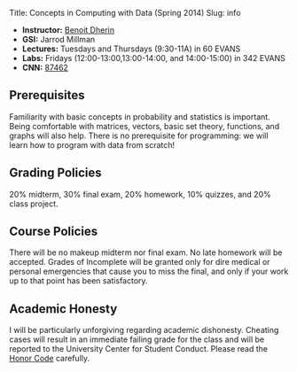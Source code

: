 Title: Concepts in Computing with Data (Spring 2014)
Slug: info

* **Instructor:** [Benoit Dherin](http://www.stat.berkeley.edu/~bdherin/)
* **GSI:** Jarrod Millman
* **Lectures:** Tuesdays and Thursdays (9:30-11A) in 60 EVANS
* **Labs:** Fridays (12:00-13:00,13:00-14:00, and 14:00-15:00) in 342 EVANS
* **CNN:** [87462](http://osoc.berkeley.edu/OSOC/osoc?p_ccn=87462&p_term=SP)

## Prerequisites
Familiarity with basic concepts in probability and statistics is important.
Being comfortable with matrices, vectors, basic set theory, functions, and
graphs will also help. There is no prerequisite for programming: we will learn
how to program with data from scratch!

## Grading Policies
20% midterm, 30% final exam, 20% homework, 10% quizzes, and  20% class project.

## Course Policies
There will be no makeup midterm nor final exam. No late homework will be
accepted. Grades of Incomplete will be granted only for dire medical or
personal emergencies that cause you to miss the final, and only if your work up
to that point has been satisfactory.

## Academic Honesty
I will be particularly unforgiving regarding academic dishonesty. Cheating
cases will result in an immediate failing grade for the class and will be
reported to the University Center for Student Conduct.  Please read the
[Honor Code](http://asuc.org/honorcode/) carefully. 
